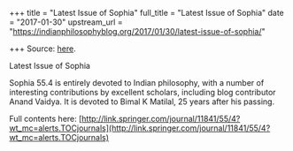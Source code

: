+++
title = "Latest Issue of Sophia"
full_title = "Latest Issue of Sophia"
date = "2017-01-30"
upstream_url = "https://indianphilosophyblog.org/2017/01/30/latest-issue-of-sophia/"

+++
Source: [here](https://indianphilosophyblog.org/2017/01/30/latest-issue-of-sophia/).

Latest Issue of Sophia

Sophia 55.4 is entirely devoted to Indian philosophy, with a number of
interesting contributions by excellent scholars, including blog
contributor Anand Vaidya. It is devoted to Bimal K Matilal, 25 years
after his passing.

Full contents here:
[http://link.springer.com/journal/11841/55/4?wt_mc=alerts.TOCjournals](http://link.springer.com/journal/11841/55/4?wt_mc=alerts.TOCjournals)
